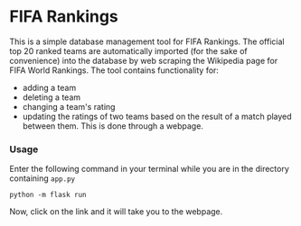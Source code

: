 # FIFA Rankings
This is a simple database management tool for FIFA Rankings. The official top 20 ranked teams are automatically imported (for the sake of convenience) into the database by web scraping the Wikipedia page for FIFA World Rankings. The tool contains functionality for:
- adding a team
- deleting a team
- changing a team's rating
- updating the ratings of two teams based on the result of a match played between them. This is done through a webpage.

### Usage
Enter the following command in your terminal while you are in the directory containing `app.py`
```
python -m flask run
```
Now, click on the link and it will take you to the webpage.
